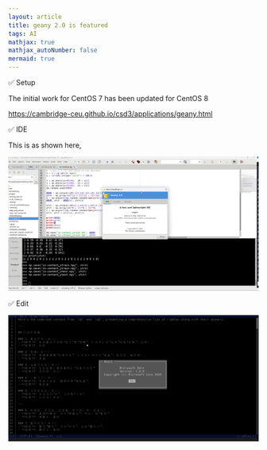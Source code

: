 ```yaml
---
layout: article
title: geany 2.0 is featured
tags: AI
mathjax: true
mathjax_autoNumber: false
mermaid: true
---
```


✅ Setup

The initial work for CentOS 7 has been updated for CentOS 8

<https://cambridge-ceu.github.io/csd3/applications/geany.html>

✅ IDE

This is as shown here,

![geany 2.0](../assets/images/geany.png)

✅ Edit

![Edit 1.0.0](../assets/images/edit.png)
